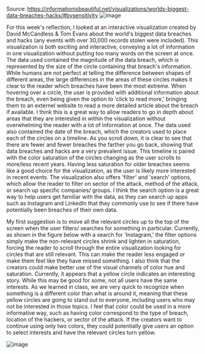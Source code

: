 Source: https://informationisbeautiful.net/visualizations/worlds-biggest-data-breaches-hacks/#bysensitivity
![image](https://github.com/alyshacreelman/reflections/assets/156394139/a00364ef-0445-4841-9f08-26b2a55261e4)


For this week's reflection, I looked at an interactive visualization created by David McCandless & Tom Evans about the world's biggest data
breaches and hacks (any events with over 30,000 records stolen were included). This visualization is both exciting and interactive, conveying
a lot of information in one visualization without putting too many words on the screen at once. The data used contained the magnitude of the
data breach, which is represented by the size of the circle containing that breach's information. While humans are not perfect at telling
the difference between shapes of different areas, the large differences in the areas of these circles makes it clear to the reader which
breaches have been the most extreme. When hovering over a circle, the user is provided with additional information about the breach, even
being given the option to 'click to read more,' bringing them to an externel website to read a more detailed article about the breach if
available. I think this is a great way to allow readers to go in depth about areas that they are interested in within the visualization
without overwhelming the reader with a lot of information at once. The data used also contained the date of the breach, which the creators
used to place each of the circles on a timeline. As you scroll down, it is clear to see that there are fewer and fewer breaches the farther
you go back, showing that data breaches and hacks are a very prevalent issue. This timeline is paired with the color saturation of the circles
changing as the user scrolls to more/less recent years. Having less saturation for older breaches seems like a good choice for the visualization,
as the user is likely more interested in recent events. The visualization also offers 'filter' and 'search' options,
which allow the reader to filter on sector of the attack, method of the attack, or search up specific companies/ groups. I think the search
option is a great way to help users get familiar with the data, as they can search up apps such as Instagram and LinkedIn that they commonly
use to see if there have potentially been breaches of their own data. 

My first suggestion is to move all the relevant circles up to the top of the screen when the user filters/ searches for something in particular.
Currently, as shown in the figure below with a search for 'Instagram,' the filter options simply make the non-relevant circles shrink and lighten in saturation, forcing the reader to scroll through the 
entire visualization looking for circles that are still relevant. This can make the reader less engaged or make them feel like they have missed
something. I also think that the creators could make better use of the visual channels of color hue and saturation. Currently, it appears that
a yellow circle indicates an interesting story. While this may be good for some, not all users have the same interests. As we learned in class,
we are very quick to recognize when something is a different color than what is around it, meaning that these yellow circles are going to stand
out to everyone, including users who may not be interested in those topics. I feel that color could be used in a more informative way, such as 
having color correspond to the type of breach, location of the hackers, or sector of the attack. If the creators want to continue using only two 
colors, they could potentially give users an option to select interests and have the relevant circles turn yellow.

![image](https://github.com/alyshacreelman/reflections/assets/156394139/ba3aba0b-6379-46e2-b21b-47842a2971b5)
